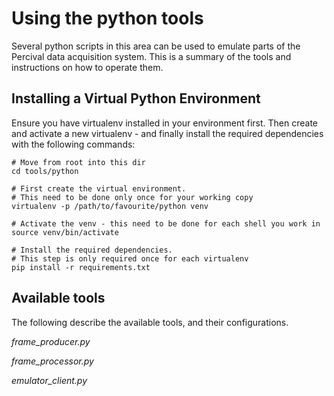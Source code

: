 Using the python tools
===============

Several python scripts in this area can be used to emulate parts of the Percival
data acquisition system. This is a summary of the tools and instructions on how to
operate them.

Installing a Virtual Python Environment
-------------------------------------------

Ensure you have virtualenv installed in your environment first. Then create and 
activate a new virtualenv - and finally install the required dependencies  with the
following commands:

    # Move from root into this dir
    cd tools/python
    
    # First create the virtual environment.
    # This need to be done only once for your working copy
    virtualenv -p /path/to/favourite/python venv
    
    # Activate the venv - this need to be done for each shell you work in
    source venv/bin/activate
    
    # Install the required dependencies.
    # This step is only required once for each virtualenv
    pip install -r requirements.txt
    

Available tools
----------------

The following describe the available tools, and their configurations.

*frame_producer.py*

*frame_processor.py*

*emulator_client.py*



